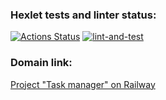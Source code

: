 ### Hexlet tests and linter status:
[![Actions Status](https://github.com/Trankvill/python-project-52/workflows/hexlet-check/badge.svg)](https://github.com/Trankvill/python-project-52/actions)
[![lint-and-test](https://github.com/Trankvill/python-project-52/actions/workflows/lint-and-test.yml/badge.svg)](https://github.com/Trankvill/python-project-52/actions/workflows/lint-and-test.yml)
### Domain link:
[Project "Task manager" on Railway](https://python-project-52-production-d00c.up.railway.app/)
